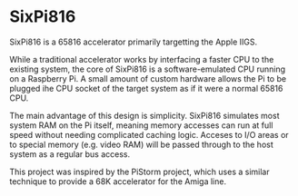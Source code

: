 SixPi816
========

SixPi816 is a 65816 accelerator primarily targetting the Apple IIGS.

While a traditional accelerator works by interfacing a faster CPU to
the existing system, the core of SixPi816 is a software-emulated CPU
running on a Raspberry Pi.  A small amount of custom hardware allows
the Pi to be plugged ihe CPU socket of the target system as if it were
a normal 65816 CPU.

The main advantage of this design is simplicity. SixPi816 simulates
most system RAM on the Pi itself, meaning memory accesses can run at
full speed without needing complicated caching logic. Acceses to I/O
areas or to special memory (e.g. video RAM) will be passed through to
the host system as a regular bus access.

This project was inspired by the PiStorm project, which uses a similar
technique to provide a 68K accelerator for the Amiga line.
